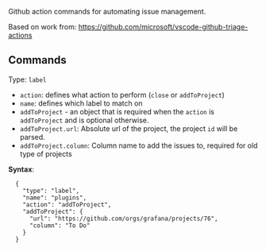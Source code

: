 Github action commands for automating issue management. 

Based on work from: https://github.com/microsoft/vscode-github-triage-actions 


## Commands

Type: `label`

- `action`: defines what action to perform (`close` or `addToProject`)
- `name`: defines which label to match on
- `addToProject` - an object that is required when the `action` is `addToProject` and is optional otherwise.
- `addToProject.url`: Absolute url of the project, the project `id` will be parsed.
- `addToProject.column`: Column name to add the issues to, required for old type of projects

**Syntax**:
```
  {
    "type": "label",
    "name": "plugins",
    "action": "addToProject",
    "addToProject": {
      "url": "https://github.com/orgs/grafana/projects/76",
      "column": "To Do"
    }
  }
```